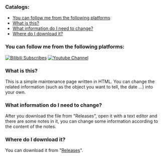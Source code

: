### Catalogs:
- [You can follow me from the following platforms](#you-can-follow-me-from-the-following-platforms)
- [What is this?](#what-is-this)
- [What information do I need to change?](#what-information-do-i-need-to-change)
- [Where do I download it?](#where-do-i-download-it)
### You can follow me from the following platforms:
[![Bilibili Subscribes](https://img.shields.io/badge/dynamic/json?color=00A1D6&label=BiliBili&query=%24.data.totalSubs&url=https%3A%2F%2Fapi.spencerwoo.com%2Fsubstats%2F%3Fsource%3Dbilibili%26queryKey%3D502734658&logo=bilibili&logoColor=white&suffix=+Followers&style=flat-square&bilibili.svg)](https://space.bilibili.com/502734658)
[![Youtube Channel](https://img.shields.io/badge/Youtube-Flen%20Plnens-D30C0C?logo=Youtube&style=flat-square&youtube.svg)](https://www.youtube.com/@flenplnens1685)
### What is this?
This is a simple maintenance page written in HTML. You can change the related information (such as the object you want to tell, the date ...) into your own.
### What information do I need to change?
After you download the file from "Releases", open it with a text editor and there are some notes in it, you can change some information according to the content of the notes.
### Where do I download it?
You can download it from "[Releases](https://github.com/Flen-Plnens/HTML-Maintenance-Page/releases)".
